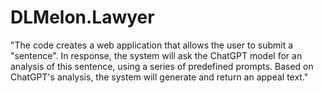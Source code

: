 # DLMelon.Lawyer
"The code creates a web application that allows the user to submit a "sentence". In response, the system will ask the ChatGPT model for an analysis of this sentence, using a series of predefined prompts. Based on ChatGPT's analysis, the system will generate and return an appeal text."
